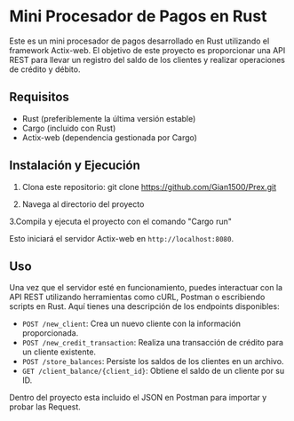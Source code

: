 # Mini Procesador de Pagos en Rust

Este es un mini procesador de pagos desarrollado en Rust utilizando el framework Actix-web. El objetivo de este proyecto es proporcionar una API REST para llevar un registro del saldo de los clientes y realizar operaciones de crédito y débito.

## Requisitos

- Rust (preferiblemente la última versión estable)
- Cargo (incluido con Rust)
- Actix-web (dependencia gestionada por Cargo)

## Instalación y Ejecución

1. Clona este repositorio:
git clone https://github.com/Gian1500/Prex.git


2. Navega al directorio del proyecto

3.Compila y ejecuta el proyecto con el comando "Cargo run"


Esto iniciará el servidor Actix-web en `http://localhost:8080`.

## Uso

Una vez que el servidor esté en funcionamiento, puedes interactuar con la API REST utilizando herramientas como cURL, Postman o escribiendo scripts en Rust. Aquí tienes una descripción de los endpoints disponibles:

- `POST /new_client`: Crea un nuevo cliente con la información proporcionada.
- `POST /new_credit_transaction`: Realiza una transacción de crédito para un cliente existente.
- `POST /store_balances`: Persiste los saldos de los clientes en un archivo.
- `GET /client_balance/{client_id}`: Obtiene el saldo de un cliente por su ID.

Dentro del proyecto esta incluido el JSON en Postman para importar y probar las Request.


